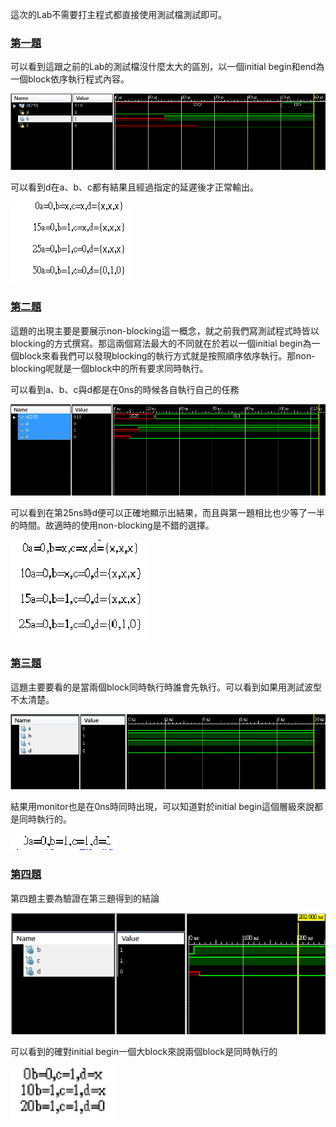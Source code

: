 這次的Lab不需要打主程式都直接使用測試檔測試即可。
### [第一題](https://github.com/stormteeth/verilog-/blob/main/Lab%204/test_1.v)
可以看到這跟之前的Lab的測試檔沒什麼太大的區別，以一個initial begin和end為一個block依序執行程式內容。

![](result/Lab4-1.png)

可以看到d在a、b、c都有結果且經過指定的延遲後才正常輸出。

![](result/Lab4-2.png)

### [第二題](https://github.com/stormteeth/verilog-/blob/main/Lab%204/test_2.v)
這題的出現主要是要展示non-blocking這一概念，就之前我們寫測試程式時皆以blocking的方式撰寫。那這兩個寫法最大的不同就在於若以一個initial begin為一個block來看我們可以發現blocking的執行方式就是按照順序依序執行。那non-blocking呢就是一個block中的所有要求同時執行。

可以看到a、b、c與d都是在0ns的時候各自執行自己的任務

![](result/Lab4-3.png)

可以看到在第25ns時d便可以正確地顯示出結果，而且與第一題相比也少等了一半的時間。故適時的使用non-blocking是不錯的選擇。

![](result/Lab4-4.png)

### [第三題](https://github.com/stormteeth/verilog-/blob/main/Lab%204/test_3.v)
這題主要要看的是當兩個block同時執行時誰會先執行。可以看到如果用測試波型不太清楚。

![](result/Lab4-5.png)

結果用monitor也是在0ns時同時出現，可以知道對於initial begin這個層級來說都是同時執行的。

![](result/Lab4-6.png)

### [第四題](https://github.com/stormteeth/verilog-/blob/main/Lab%204/test_4.v)
第四題主要為驗證在第三題得到的結論

![](result/Lab4-7.png)

可以看到的確對initial begin一個大block來說兩個block是同時執行的

![](result/Lab4-8.png)
